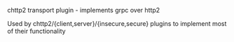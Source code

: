 chttp2 transport plugin - implements grpc over http2 
 
Used by chttp2/{client,server}/{insecure,secure} plugins to implement most of 
their functionality 
